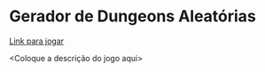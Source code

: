 # Gerador de Dungeons Aleatórias

[Link para jogar](https://itch.io/)

<Coloque a descrição do jogo aqui>

